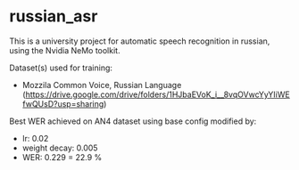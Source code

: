 # russian_asr

This is a university project for automatic speech recognition in russian, using the Nvidia NeMo toolkit.

Dataset(s) used for training:
- Mozzila Common Voice, Russian Language (https://drive.google.com/drive/folders/1HJbaEVoK_i__8vqOVwcYyYIiWEfwQUsD?usp=sharing)


Best WER achieved on AN4 dataset using base config modified by:
- lr: 0.02
- weight decay: 0.005
- WER: 0.229 = 22.9 %
